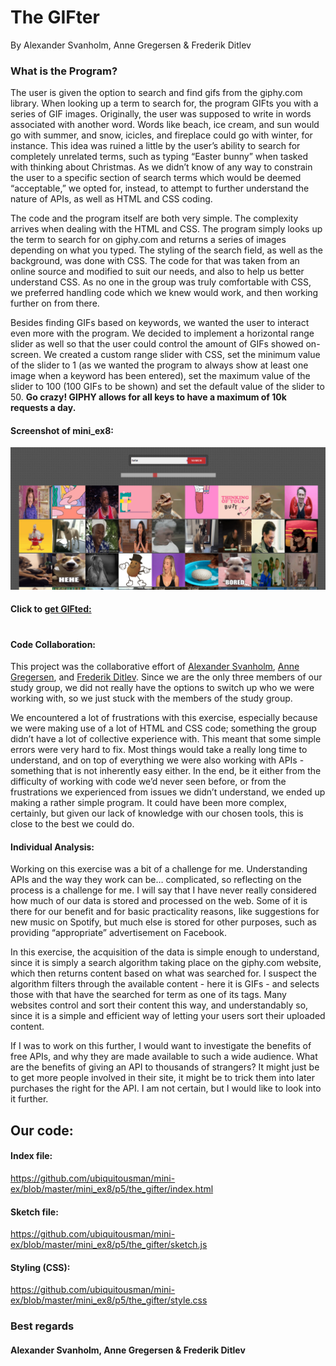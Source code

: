 # The GIFter
By Alexander Svanholm, Anne Gregersen & Frederik Ditlev

### What is the Program?

The user is given the option to search and find gifs from the giphy.com library. When looking up a term to search for, the program GIFts you with a series of GIF images. Originally, the user was supposed to write in words associated with another word. Words like beach, ice cream, and sun would go with summer, and snow, icicles, and fireplace could go with winter, for instance. This idea was ruined a little by the user’s ability to search for completely unrelated terms, such as typing “Easter bunny” when tasked with thinking about Christmas. As we didn’t know of any way to constrain the user to a specific section of search terms which would be deemed “acceptable,” we opted for, instead, to attempt to further understand the nature of APIs, as well as HTML and CSS coding.

The code and the program itself are both very simple. The complexity arrives when dealing with the HTML and CSS. The program simply looks up the term to search for on giphy.com and returns a series of images depending on what you typed. The styling of the search field, as well as the background, was done with CSS. The code for that was taken from an online source and modified to suit our needs, and also to help us better understand CSS. As no one in the group was truly comfortable with CSS, we preferred handling code which we knew would work, and then working further on from there.

Besides finding GIFs based on keywords, we wanted the user to interact even more with the program. We decided to implement a horizontal range slider as well so that the user could control the amount of GIFs showed on-screen. We created a custom range slider with CSS, set the minimum value of the slider to 1 (as we wanted the program to always show at least one image when a keyword has been entered), set the maximum value of the slider to 100 (100 GIFs to be shown) and set the default value of the slider to 50. **Go crazy! GIPHY allows for all keys to have a maximum of 10k requests a day.**

#### Screenshot of mini_ex8:
![alt text](mini_ex8.PNG "Let’s hunt down some giiiiiiiifs")

#### Click to [get GIFted:](https://rawgit.com/ubiquitousman/mini-ex/master/mini_ex8/p5/the_gifter/index.html)
#
#### Code Collaboration:

This project was the collaborative effort of [Alexander Svanholm](https://github.com/ubiquitousman/mini-ex), [Anne Gregersen](https://github.com/AnnesFlashBack/Mini-Exercises), and [Frederik Ditlev](https://github.com/Mightydeeze/mini_ex/tree/mini_ex_main). Since we are the only three members of our study group, we did not really have the options to switch up who we were working with, so we just stuck with the members of the study group.

We encountered a lot of frustrations with this exercise, especially because we were making use of a lot of HTML and CSS code; something the group didn’t have a lot of collective experience with. This meant that some simple errors were very hard to fix. Most things would take a really long time to understand, and on top of everything we were also working with APIs - something that is not inherently easy either.
In the end, be it either from the difficulty of working with code we’d never seen before, or from the frustrations we experienced from issues we didn’t understand, we ended up making a rather simple program. It could have been more complex, certainly, but given our lack of knowledge with our chosen tools, this is close to the best we could do.

#### Individual Analysis:

Working on this exercise was a bit of a challenge for me. Understanding APIs and the way they work can be… complicated, so reflecting on the process is a challenge for me. I will say that I have never really considered how much of our data is stored and processed on the web. Some of it is there for our benefit and for basic practicality reasons, like suggestions for new music on Spotify, but much else is stored for other purposes, such as providing “appropriate” advertisement on Facebook. 

In this exercise, the acquisition of the data is simple enough to understand, since it is simply a search algorithm taking place on the giphy.com website, which then returns content based on what was searched for. I suspect the algorithm filters through the available content - here it is GIFs - and selects those with that have the searched for term as one of its tags. Many websites control and sort their content this way, and understandably so, since it is a simple and efficient way of letting your users sort their uploaded content. 

If I was to work on this further, I would want to investigate the benefits of free APIs, and why they are made available to such a wide audience. What are the benefits of giving an API to thousands of strangers? It might just be to get more people involved in their site, it might be to trick them into later purchases the right for the API. I am not certain, but I would like to look into it further. 


## Our code:
#### Index file:
https://github.com/ubiquitousman/mini-ex/blob/master/mini_ex8/p5/the_gifter/index.html
#### Sketch file:
https://github.com/ubiquitousman/mini-ex/blob/master/mini_ex8/p5/the_gifter/sketch.js
#### Styling (CSS):
https://github.com/ubiquitousman/mini-ex/blob/master/mini_ex8/p5/the_gifter/style.css  

### Best regards
#### Alexander Svanholm, Anne Gregersen & Frederik Ditlev
